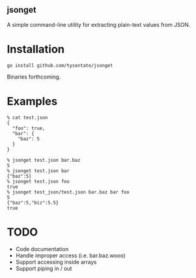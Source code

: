 jsonget
-------

A simple command-line utility for extracting plain-text values from JSON.

Installation
============

    go install github.com/tysontate/jsonget

Binaries forthcoming.

Examples
========

    % cat test.json 
    {
      "foo": true,
      "bar": {
        "baz": 5
      }
    }

    % jsonget test.json bar.baz
    5
    % jsonget test.json bar    
    {"baz":5}
    % jsonget test.json foo
    true
    % jsonget test_json/test.json bar.baz bar foo
    5
    {"baz":5,"biz":5.5}
    true

TODO
====

* Code documentation
* Handle improper access (i.e. bar.baz.wooo)
* Support accessing inside arrays
* Support piping in / out

